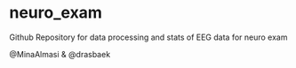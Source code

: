 # neuro_exam

Github Repository for data processing and stats of EEG data for neuro exam

@MinaAlmasi & @drasbaek
